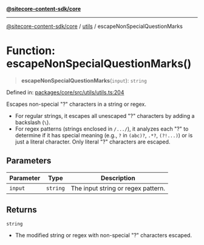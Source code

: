 [**@sitecore-content-sdk/core**](../../README.md)

***

[@sitecore-content-sdk/core](../../README.md) / [utils](../README.md) / escapeNonSpecialQuestionMarks

# Function: escapeNonSpecialQuestionMarks()

> **escapeNonSpecialQuestionMarks**(`input`): `string`

Defined in: [packages/core/src/utils/utils.ts:204](https://github.com/Sitecore/content-sdk/blob/6011964d1f248a508bbfba336ef2d9fbb216116e/packages/core/src/utils/utils.ts#L204)

Escapes non-special "?" characters in a string or regex.
- For regular strings, it escapes all unescaped "?" characters by adding a backslash (`\`).
- For regex patterns (strings enclosed in `/.../`), it analyzes each "?" to determine if it has special meaning
  (e.g., `?` in `(abc)?`, `.*?`, `(?!...)`) or is just a literal character. Only literal "?" characters are escaped.

## Parameters

| Parameter | Type | Description |
| ------ | ------ | ------ |
| `input` | `string` | The input string or regex pattern. |

## Returns

`string`

- The modified string or regex with non-special "?" characters escaped.
